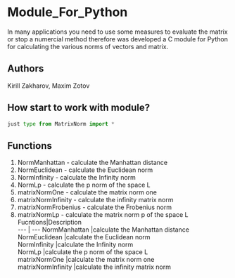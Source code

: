 # Module_For_Python
In many applications you need to use some measures to evaluate the matrix or stop a numercial method therefore was developed a C module for Python for calculating the various norms of vectors and matrix.

## Authors
Kirill Zakharov, Maxim Zotov

## How start to work with module?
```python
just type from MatrixNorm import *
``````
## Functions
1. NormManhattan - calculate the Manhattan distance
2. NormEuclidean - calculate the  Euclidean norm
3. NormInfinity - calculate the Infinity norm
4. NormLp - calculate the p norm of the space L
5. matrixNormOne - calculate the matrix norm one
6. matrixNormInfinity - calculate the infinity matrix norm
7. matrixNormFrobenius - calculate the Frobenius norm
8. matrixNormLp - calculate the matrix norm p of the space L
Fucntions|Description                               
 --- | --- 
NormManhattan      |calculate the Manhattan distance          
NormEuclidean      |calculate the  Euclidean norm             
NormInfinity       |calculate the Infinity norm               
NormLp             |calculate the p norm of the space L       
matrixNormOne      |calculate the matrix norm one             
matrixNormInfinity |calculate the infinity matrix norm        
